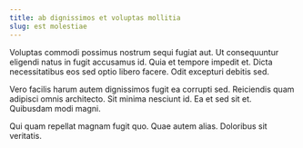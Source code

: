 ```yaml
---
title: ab dignissimos et voluptas mollitia
slug: est molestiae
---
```


Voluptas commodi possimus nostrum sequi fugiat aut. Ut consequuntur eligendi natus in fugit accusamus id. Quia et tempore impedit et. Dicta necessitatibus eos sed optio libero facere. Odit excepturi debitis sed.

Vero facilis harum autem dignissimos fugit ea corrupti sed. Reiciendis quam adipisci omnis architecto. Sit minima nesciunt id. Ea et sed sit et. Quibusdam modi magni.

Qui quam repellat magnam fugit quo. Quae autem alias. Doloribus sit veritatis.
